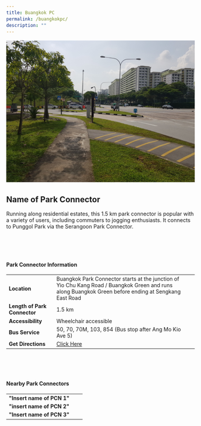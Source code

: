 ```yaml
---
title: Buangkok PC
permalink: /buangkokpc/
description: ""
---
```

![](/images/buangkokpc.png)

## Name of Park Connector

Running along residential estates, this 1.5 km park connector is popular with a variety of users, including commuters to jogging enthusiasts. It connects to Punggol Park via the Serangoon Park Connector. 

<br>
<br>
<br>

#### Park Connector Information
|  |  |  |
| -------- | -------- | -------- |
| **Location** | Buangkok Park Connector starts at the junction of Yio Chu Kang Road / Buangkok Green and runs along Buangkok Green before ending at Sengkang East Road |  |
| **Length of Park Connector** | 1.5 km   |  |
| **Accessibility** | Wheelchair accessible | |
| **Bus Service** | 50, 70, 70M, 103, 854 (Bus stop after Ang Mo Kio Ave 5) | |
| **Get Directions** |  [Click Here](https://www.onemap.gov.sg/main/v2/?lat=1.3791531014429996&amp;lng=103.87639730916995) | 

<br>
<br>
<br>	

#### Nearby Park Connectors
|   |  |  |
| -------- | -------- | -------- |
| **"Insert name of PCN 1"** | | |
| **"insert name of PCN 2"** | | |
| **"Insert name of PCN 3"** | | |
